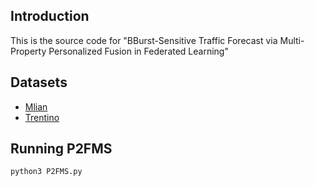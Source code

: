 ## Introduction 
This is the source code for "BBurst-Sensitive Traffic Forecast via Multi-Property Personalized Fusion in Federated Learning"

## Datasets
- [Mlian](https://drive.google.com/file/d/1aKh1icdmK9ho3mOZiNg593ivgIeycWKz/view)
- [Trentino](https://drive.google.com/file/d/1R-hrUVS1TY6Eec6k6aN_ce4u56LeYNHv/view)


## Running P2FMS
```
python3 P2FMS.py
```
